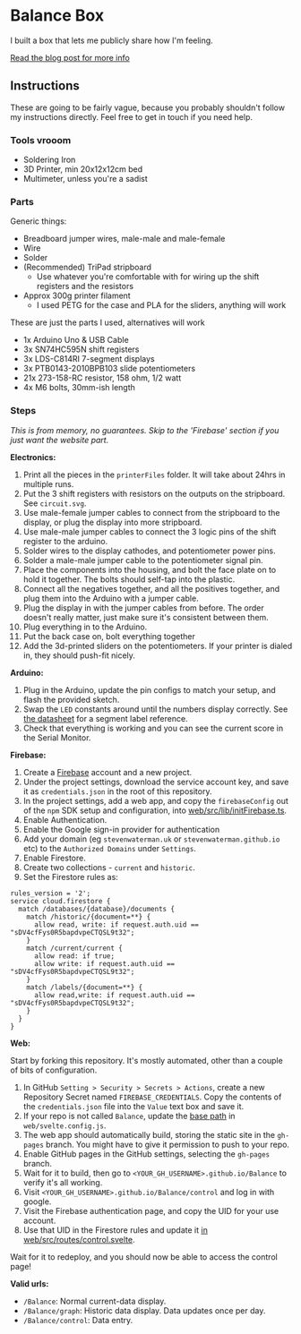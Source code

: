 # Balance Box

I built a box that lets me publicly share how I'm feeling.

[Read the blog post for more info](https://stevenwaterman.uk/balance-box)

## Instructions

These are going to be fairly vague, because you probably shouldn't follow my instructions directly.
Feel free to get in touch if you need help.

### Tools vrooom

- Soldering Iron
- 3D Printer, min 20x12x12cm bed
- Multimeter, unless you're a sadist

### Parts

Generic things:

- Breadboard jumper wires, male-male and male-female
- Wire
- Solder
- (Recommended) TriPad stripboard
  - Use whatever you're comfortable with for wiring up the shift registers and the resistors
- Approx 300g printer filament
  - I used PETG for the case and PLA for the sliders, anything will work

These are just the parts I used, alternatives will work

- 1x Arduino Uno & USB Cable
- 3x SN74HC595N shift registers
- 3x LDS-C814RI 7-segment displays
- 3x PTB0143-2010BPB103 slide potentiometers
- 21x 273-158-RC resistor, 158 ohm, 1/2 watt
- 4x M6 bolts, 30mm-ish length

### Steps

*This is from memory, no guarantees. Skip to the 'Firebase' section if you just want the website part.*

**Electronics:**

1. Print all the pieces in the `printerFiles` folder. It will take about 24hrs in multiple runs.
1. Put the 3 shift registers with resistors on the outputs on the stripboard. See `circuit.svg`.
1. Use male-female jumper cables to connect from the stripboard to the display, or plug the display into more stripboard.
1. Use male-male jumper cables to connect the 3 logic pins of the shift register to the arduino.
1. Solder wires to the display cathodes, and potentiometer power pins.
1. Solder a male-male jumper cable to the potentiometer signal pin.
1. Place the components into the housing, and bolt the face plate on to hold it together. The bolts should self-tap into the plastic.
1. Connect all the negatives together, and all the positives together, and plug them into the Arduino with a jumper cable.
1. Plug the display in with the jumper cables from before. The order doesn't really matter, just make sure it's consistent between them.
1. Plug everything in to the Arduino.
1. Put the back case on, bolt everything together
1. Add the 3d-printed sliders on the potentiometers. If your printer is dialed in, they should push-fit nicely.

**Arduino:**

1. Plug in the Arduino, update the pin configs to match your setup, and flash the provided sketch.
1. Swap the `LED` constants around until the numbers display correctly. See [the datasheet](https://eu.mouser.com/datasheet/2/244/LUMX_S_A0001418642_1-2551748.pdf) for a segment label reference.
1. Check that everything is working and you can see the current score in the Serial Monitor.

**Firebase:**

1. Create a [Firebase](https://console.firebase.google.com/) account and a new project.
1. Under the project settings, download the service account key, and save it as `credentials.json` in the root of this repository.
1. In the project settings, add a web app, and copy the `firebaseConfig` out of the `npm` SDK setup and configuration, into [web/src/lib/initFirebase.ts](https://github.com/stevenwaterman/Balance/blob/03ef952fb352bc81930753e494502babe5fda147/web/src/lib/initFirebase.ts#L14).
1. Enable Authentication.
1. Enable the Google sign-in provider for authentication
1. Add your domain (eg `stevenwaterman.uk` or `stevenwaterman.github.io` etc) to the `Authorized Domains` under `Settings`.
1. Enable Firestore.
1. Create two collections - `current` and `historic`.
1. Set the Firestore rules as:

```
rules_version = '2';
service cloud.firestore {
  match /databases/{database}/documents {
  	match /historic/{document=**} {
      allow read, write: if request.auth.uid == "sDV4cfFys0R5bapdvpeCTQSL9t32";
    }
    match /current/current {
      allow read: if true;
      allow write: if request.auth.uid == "sDV4cfFys0R5bapdvpeCTQSL9t32";
    }
    match /labels/{document=**} {
      allow read,write: if request.auth.uid == "sDV4cfFys0R5bapdvpeCTQSL9t32";
    }
  }
}
```

**Web:**

Start by forking this repository. It's mostly automated, other than a couple of bits of configuration.

1. In GitHub `Setting > Security > Secrets > Actions`, create a new Repository Secret named `FIREBASE_CREDENTIALS`. Copy the contents of the `credentials.json` file into the `Value` text box and save it.
1. If your repo is not called `Balance`, update the [base path](https://github.com/stevenwaterman/Balance/blob/03ef952fb352bc81930753e494502babe5fda147/web/svelte.config.js#L21) in `web/svelte.config.js`.
1. The web app should automatically build, storing the static site in the `gh-pages` branch. You might have to give it permission to push to your repo.
1. Enable GitHub pages in the GitHub settings, selecting the `gh-pages` branch.
1. Wait for it to build, then go to `<YOUR_GH_USERNAME>.github.io/Balance` to verify it's all working.
1. Visit `<YOUR_GH_USERNAME>.github.io/Balance/control` and log in with google.
1. Visit the Firebase authentication page, and copy the UID for your use account.
1. Use that UID in the Firestore rules and update it [in web/src/routes/control.svelte](https://github.com/stevenwaterman/Balance/blob/03ef952fb352bc81930753e494502babe5fda147/web/src/routes/control.svelte#L33).

Wait for it to redeploy, and you should now be able to access the control page!

**Valid urls:**

- `/Balance`: Normal current-data display.
- `/Balance/graph`: Historic data display. Data updates once per day.
- `/Balance/control`: Data entry.
